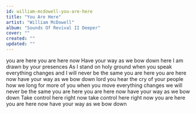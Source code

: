 ```yaml
---
id: william-mcdowell-you-are-here
title: "You Are Here"
artist: "William McDowell"
album: "Sounds Of Revival II Deeper"
cover: ""
created: ""
updated: ""
---
```


you are here
you are here now
Have your way as we bow down
here I am drawn by your presences
As I stand on holy ground
when you speak everything changes
and I will never be the same
you are here
you are here now
have your way as we bow down
lord you hear the cry of your people
how we long for more of you when you move everything changes we will never be the same
you are here
you are here now
have your way as we bow down
Take control here right now
take control here right now
you are here
you are here now
have your way as we bow down